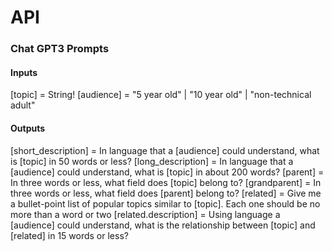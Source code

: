 # API

### Chat GPT3 Prompts

#### Inputs
[topic] = String!
[audience] = "5 year old" | "10 year old" | "non-technical adult"

#### Outputs
[short_description] = In language that a [audience] could understand, what is [topic] in 50 words or less?
[long_description] = In language that a [audience] could understand, what is [topic] in about 200 words?
[parent] = In three words or less, what field does [topic] belong to?
[grandparent] = In three words or less, what field does [parent] belong to?
[related] = Give me a bullet-point list of popular topics similar to [topic]. Each one should be no more than a word or two
[related.description] = Using language a [audience] could understand, what is the relationship between [topic] and [related] in 15 words or less?